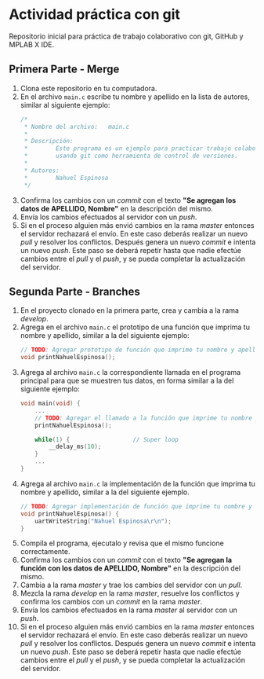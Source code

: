 # Actividad práctica con git
Repositorio inicial para práctica de trabajo colaborativo con git, GitHub y MPLAB X IDE.

## Primera Parte - Merge
1. Clona este repositorio en tu computadora.
2. En el archivo `main.c` escribe tu nombre y apellido en la lista de autores, similar al siguiente ejemplo:
    ```c
    /*
     * Nombre del archivo:   main.c
     *
     * Descripción: 
     *        Este programa es un ejemplo para practicar trabajo colaborativo
     *        usando git como herramienta de control de versiones.
     * 
     * Autores:
     *        Nahuel Espinosa
     */
    ```
3. Confirma los cambios con un *commit* con el texto **"Se agregan los datos de APELLIDO, Nombre"** en la descripción del mismo.
4. Envía los cambios efectuados al servidor con un *push*.
5. Si en el proceso alguien más envió cambios en la rama *master* entonces el servidor rechazará el envío. En este caso deberás realizar un nuevo *pull* y resolver los conflictos. Después genera un nuevo *commit* e intenta un nuevo *push*. Este paso se deberá repetir hasta que nadie efectúe cambios entre el *pull* y el *push*, y se pueda completar la actualización del servidor.

## Segunda Parte - Branches
1. En el proyecto clonado en la primera parte, crea y cambia a la rama *develop*.
3. Agrega en el archivo `main.c` el prototipo de una función que imprima tu nombre y apellido, similar a la del siguiente ejemplo:
	```c
    // TODO: Agregar prototipo de función que imprime tu nombre y apellido
	void printNahuelEspinosa();
	```
4. Agrega al archivo `main.c` la correspondiente llamada en el programa principal para que se muestren tus datos, en forma similar a la del siguiente ejemplo:
	```c
	void main(void) {
	    ...
        // TODO: Agregar el llamado a la función que imprime tu nombre y apellido
	    printNahuelEspinosa();
    
	    while(1) {                  // Super loop
	        __delay_ms(10);
	    }
	    ...
	}
	```
5. Agrega al archivo `main.c` la implementación de la función que imprima tu nombre y apellido, similar a la del siguiente ejemplo.
	```c
    // TODO: Agregar implementación de función que imprime tu nombre y apellido
	void printNahuelEspinosa() {
	    uartWriteString("Nahuel Espinosa\r\n");
	}
	```
6. Compila el programa, ejecutalo y revisa que el mismo funcione correctamente.
7. Confirma los cambios con un *commit* con el texto **"Se agregan la función con los datos de APELLIDO, Nombre"** en la descripción del mismo.
8. Cambia a la rama *master* y trae los cambios del servidor con un *pull*.
9. Mezcla la rama *develop* en la rama *master*, resuelve los conflictos y confirma los cambios con un *commit* en la rama *master*.
10. Envía los cambios efectuados en la rama *master* al servidor con un *push*.
11. Si en el proceso alguien más envió cambios en la rama *master* entonces el servidor rechazará el envío. En este caso deberás realizar un nuevo *pull* y resolver los conflictos. Después genera un nuevo *commit* e intenta un nuevo *push*. Este paso se deberá repetir hasta que nadie efectúe cambios entre el *pull* y el *push*, y se pueda completar la actualización del servidor.